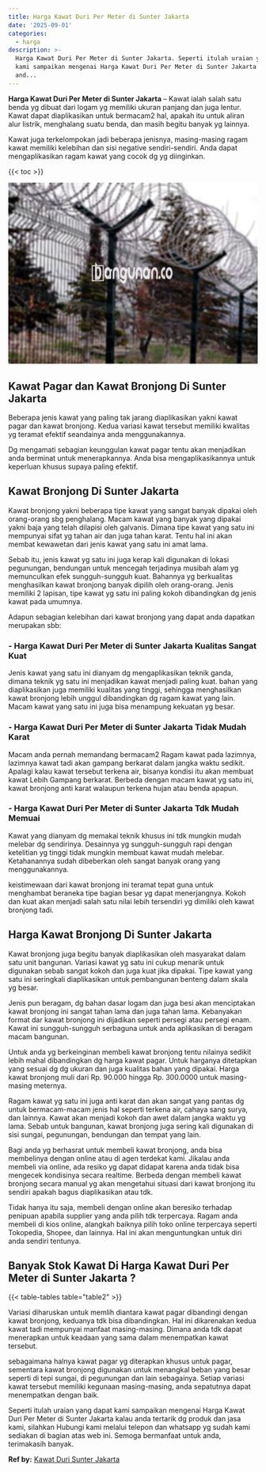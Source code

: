 ```yaml
---
title: Harga Kawat Duri Per Meter di Sunter Jakarta
date: '2025-09-01'
categories:
  - harga
description: >-
  Harga Kawat Duri Per Meter di Sunter Jakarta. Seperti itulah uraian yang dapat
  kami sampaikan mengenai Harga Kawat Duri Per Meter di Sunter Jakarta kalau
  and...
---
```


**Harga Kawat Duri Per Meter di Sunter Jakarta** – Kawat ialah salah satu benda yg dibuat dari logam yg memiliki ukuran panjang dan juga lentur. Kawat dapat diaplikasikan untuk bermacam2 hal, apakah itu untuk aliran alur listrik, menghalang suatu benda, dan masih begitu banyak yg lainnya.

Kawat juga terkelompokan jadi beberapa jenisnya, masing-masing ragam kawat memiliki kelebihan dan sisi negative sendiri-sendiri. Anda dapat mengaplikasikan ragam kawat yang cocok dg yg diinginkan.

{{< toc >}}

![Harga Kawat Duri Per Meter di Sunter Jakarta](/images/jual-kawat-murah37.png)

## Kawat Pagar dan Kawat Bronjong Di Sunter Jakarta

Beberapa jenis kawat yang paling tak jarang diaplikasikan yakni kawat pagar dan kawat bronjong. Kedua variasi kawat tersebut memiliki kwalitas yg teramat efektif seandainya anda menggunakannya.

Dg mengamati sebagian keunggulan kawat pagar tentu akan menjadikan anda berminat untuk menerapkannya. Anda bisa mengaplikasikannya untuk keperluan khusus supaya paling efektif.

## Kawat Bronjong Di Sunter Jakarta

Kawat bronjong yakni beberapa tipe kawat yang sangat banyak dipakai oleh orang-orang sbg penghalang. Macam kawat yang banyak yang dipakai yakni baja yang telah dilapisi oleh galvanis. Dimana tipe kawat yang satu ini mempunyai sifat yg tahan air dan juga tahan karat. Tentu hal ini akan membat kewawetan dari jenis kawat yang satu ini amat lama.

Sebab itu, jenis kawat yg satu ini juga kerap kali digunakan di lokasi pegunungan, bendungan untuk mencegah terjadinya musibah alam yg memunculkan efek sungguh-sungguh kuat. Bahannya yg berkualitas menghasilkan kawat bronjong banyak dipilih oleh orang-orang. Jenis memiliki 2 lapisan, tipe kawat yg satu ini paling kokoh dibandingkan dg jenis kawat pada umumnya.

Adapun sebagian kelebihan dari kawat bronjong yang dapat anda dapatkan merupakan sbb:

### \- Harga Kawat Duri Per Meter di Sunter Jakarta Kualitas Sangat Kuat

Jenis kawat yang satu ini dianyam dg mengaplikasikan teknik ganda, dimana teknik yg satu ini menjadikan kawat menjadi paling kuat. bahan yang diaplikasikan juga memiliki kualitas yang tinggi, sehingga menghasilkan kawat bronjong lebih unggul dibandingkan dg ragam kawat yang lain. Macam kawat yang satu ini juga bisa menampung kekuatan yg besar.

### \- Harga Kawat Duri Per Meter di Sunter Jakarta Tidak Mudah Karat

Macam anda pernah memandang bermacam2 Ragam kawat pada lazimnya, lazimnya kawat tadi akan gampang berkarat dalam jangka waktu sedikit. Apalagi kalau kawat tersebut terkena air, bisanya kondisi itu akan membuat kawat Lebih Gampang berkarat. Berbeda dengan macam kawat yg satu ini, kawat bronjong anti karat walaupun terkena hujan atau benda apapun.

### \- Harga Kawat Duri Per Meter di Sunter Jakarta Tdk Mudah Memuai

Kawat yang dianyam dg memakai teknik khusus ini tdk mungkin mudah melebar dg sendirinya. Desainnya yg sungguh-sungguh rapi dengan ketelitian yg tinggi tidak mungkin membuat kawat mudah melebar. Ketahanannya sudah dibeberkan oleh sangat banyak orang yang menggunakannya.

keistimewaan dari kawat bronjong ini teramat tepat guna untuk menghambat beraneka tipe bagian besar yg dapat menerjangnya. Kokoh dan kuat akan menjadi salah satu nilai lebih tersendiri yg dimiliki oleh kawat bronjong tadi.

## Harga Kawat Bronjong Di Sunter Jakarta

Kawat bronjong juga begitu banyak diaplikasikan oleh masyarakat dalam satu unit bangunan. Variasi kawat yg satu ini cukup menarik untuk digunakan sebab sangat kokoh dan juga kuat jika dipakai. Tipe kawat yang satu ini seringkali diaplikasikan untuk pembangunan benteng dalam skala yg besar.

Jenis pun beragam, dg bahan dasar logam dan juga besi akan menciptakan kawat bronjong ini sangat tahan lama dan juga tahan lama. Kebanyakan format dar kawat bronjong ini dijadikan seperti persegi atau persegi enam. Kawat ini sungguh-sungguh serbaguna untuk anda aplikasikan di beragam macam bangunan.

Untuk anda yg berkeinginan membeli kawat bronjong tentu nilainya sedikit lebih mahal dibandingkan dg harga kawat pagar. Untuk harganya ditetapkan yang sesuai dg dg ukuran dan juga kualitas bahan yang dipakai. Harga kawat bronjong muli dari Rp. 90.000 hingga Rp. 300.0000 untuk masing-masing meternya.

Ragam kawat yg satu ini juga anti karat dan akan sangat yang pantas dg untuk bermacam-macam jenis hal seperti terkena air, cahaya sang surya, dan lainnya. Kawat akan menjadi kokoh dan awet dalam jangka waktu yg lama. Sebab untuk bangunan, kawat bronjong juga sering kali digunakan di sisi sungai, pegunungan, bendungan dan tempat yang lain.

Bagi anda yg berhasrat untuk membeli kawat bronjong, anda bisa membelinya dengan online atau di agen terdekat kami. Jikalau anda membeli via online, ada resiko yg dapat didapat karena anda tidak bisa mengecek kondisinya secara realtime. Berbeda dengan membeli kawat bronjong secara manual yg akan mengetahui situasi dari kawat bronjong itu sendiri apakah bagus diaplikasikan atau tdk.

Tidak hanya itu saja, membeli dengan online akan beresiko terhadap penipuan apabila supplier yang anda pilih tdk terpercaya. Ragam anda membeli di kios online, alangkah baiknya pilih toko online terpercaya seperti Tokopedia, Shopee, dan lainnya. Hal ini akan menguntungkan untuk diri anda sendiri tentunya.

## Banyak Stok Kawat Di Harga Kawat Duri Per Meter di Sunter Jakarta ?

{{< table-tables table="table2" >}}

Variasi diharuskan untuk memlih diantara kawat pagar dibandingi dengan kawat bronjong, keduanya tdk bisa dibandingkan. Hal ini dikarenakan kedua kawat tadi mempunyai manfaat masing-masing. Dimana anda tdk dapat menerapkan untuk keadaan yang sama dalam menempatkan kawat tersebut.

sebagaimana halnya kawat pagar yg diterapkan khusus untuk pagar, sementara kawat bronjong digunakan untuk menangkal beban yang besar seperti di tepi sungai, di pegunungan dan lain sebagainya. Setiap variasi kawat tersebut memiliki kegunaan masing-masing, anda sepatutnya dapat menempatkan dengan baik.

Seperti itulah uraian yang dapat kami sampaikan mengenai Harga Kawat Duri Per Meter di Sunter Jakarta kalau anda tertarik dg produk dan jasa kami, silahkan Hubungi kami melalui telepon dan whatsapp yg sudah kami sediakan di bagian atas web ini. Semoga bermanfaat untuk anda, terimakasih banyak.

**Ref by:** [Kawat Duri Sunter Jakarta](https://id.wikipedia.org/wiki/Kawat)

